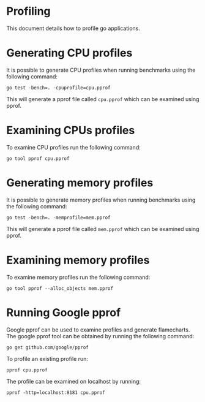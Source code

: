 # Profiling

This document details how to profile go applications.

# Generating CPU profiles

It is possible to generate CPU profiles when running benchmarks using the following command:

```
go test -bench=. -cpuprofile=cpu.pprof
```

This will generate a pprof file called ```cpu.pprof``` which can be examined using pprof.

# Examining CPUs profiles

To examine CPU profiles run the following command:

```
go tool pprof cpu.pprof
```

# Generating memory profiles

It is possible to generate memory profiles when running benchmarks using the following command:

```
go test -bench=. -memprofile=mem.pprof
```

This will generate a pprof file called ```mem.pprof``` which can be examined using pprof.

# Examining memory profiles

To examine memory profiles run the following command:
```
go tool pprof --alloc_objects mem.pprof
```

# Running Google pprof

Google pprof can be used to examine profiles and generate flamecharts. The google pprof tool can be obtained by running the following command:

```
go get github.com/google/pprof
```

To profile an existing profile run:
```
pprof cpu.pprof
```

The profile can be examined on localhost by running:
```
pprof -http=localhost:8181 cpu.pprof
```